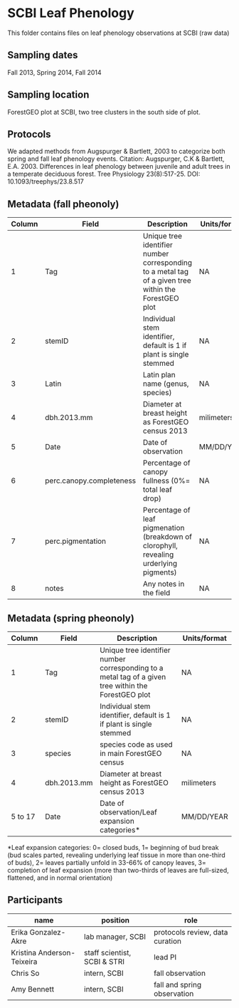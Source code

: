 # SCBI Leaf Phenology
This folder contains files on leaf phenology observations at SCBI (raw data)

## Sampling dates
Fall 2013, Spring 2014, Fall 2014

## Sampling location
ForestGEO plot at SCBI, two tree clusters in the south side of plot.

## Protocols
We adapted methods from Augspurger & Bartlett, 2003 to categorize both spring and fall leaf phenology events.
Citation: Augspurger, C.K & Bartlett, E.A. 2003. Differences in leaf phenology between juvenile and adult trees in a temperate deciduous forest. Tree Physiology 23(8):517-25. DOI: 10.1093/treephys/23.8.517

## Metadata (fall pheonoly)
|Column	|Field	|Description |Units/format |
|---|---|---|---|
|1|	Tag|Unique tree identifier number corresponding to a metal tag of a given tree within the ForestGEO plot	|NA
|2| stemID|	Individual stem identifier, default is 1 if plant is single stemmed	|NA
|3| Latin	|Latin plan name (genus, species)	|NA
|4| dbh.2013.mm	|Diameter at breast height as ForestGEO census 2013	|milimeters
|5| Date|	Date of observation	|MM/DD/YEAR
|6| perc.canopy.completeness	|Percentage of canopy fullness (0%= total leaf drop)	|NA
|7| perc.pigmentation 	|Percentage of leaf pigmenation (breakdown of clorophyll, revealing urderlying pigments)	|NA
|8| notes	|Any notes in the field	|NA

## Metadata (spring pheonoly)
|Column	|Field	|Description |Units/format |
|---|---|---|---|
|1|	Tag|Unique tree identifier number corresponding to a metal tag of a given tree within the ForestGEO plot	|NA
|2| stemID|	Individual stem identifier, default is 1 if plant is single stemmed	|NA
|3| species	|species code as used in main ForestGEO census |NA
|4| dbh.2013.mm	|Diameter at breast height as ForestGEO census 2013	|milimeters
|5 to 17| Date|	Date of observation/Leaf expansion categories*|MM/DD/YEAR

*Leaf expansion categories: 0= closed buds, 1= beginning of bud break (bud scales parted, revealing underlying leaf tissue in more than one-third of buds), 2= leaves partially unfold in 33-66% of canopy leaves, 3= completion of leaf expansion (more than two-thirds of leaves are full-sized, flattened, and in normal orientation)



## Participants
| name | position | role |
| -----| ---- | ---- |
| Erika Gonzalez- Akre| lab manager, SCBI | protocols review, data curation|
| Kristina Anderson-Teixeira | staff scientist, SCBI & STRI | lead PI |
| Chris So| intern, SCBI | fall observation |
| Amy Bennett | intern, SCBI| fall and spring observation |





